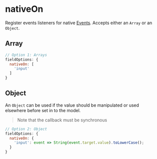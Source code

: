 # nativeOn

Register events listeners for native [Events](https://developer.mozilla.org/en-US/docs/Web/Events).
Accepts either an `Array` or an `Object`.

## Array

```js
// Option 1: Arrays
fieldOptions: {
  nativeOn: [
    'input'
  ]
}
```

## Object

An `Object` can be used if the value should be manipulated or used elsewhere before set in to the model.

> Note that the callback must be synchronous

```js
// Option 2: Object
fieldOptions: {
  nativeOn: {
    'input': event => String(event.target.value).toLowerCase();
  }
}
```
